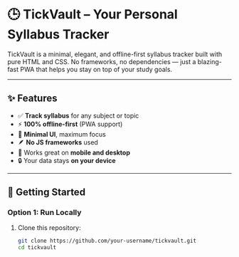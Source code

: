 # 🕒 TickVault – Your Personal Syllabus Tracker

TickVault is a minimal, elegant, and offline-first syllabus tracker built with pure HTML and CSS. No frameworks, no dependencies — just a blazing-fast PWA that helps you stay on top of your study goals.


---

## ✨ Features

- ✅ **Track syllabus** for any subject or topic
- ⚡ **100% offline-first** (PWA support)
- 🧠 **Minimal UI**, maximum focus
- 🪶 **No JS frameworks** used
- 📱 Works great on **mobile and desktop**
- 🔒 Your data stays **on your device**

---

## 🚀 Getting Started

### Option 1: Run Locally

1. Clone this repository:
   ```bash
   git clone https://github.com/your-username/tickvault.git
   cd tickvault
